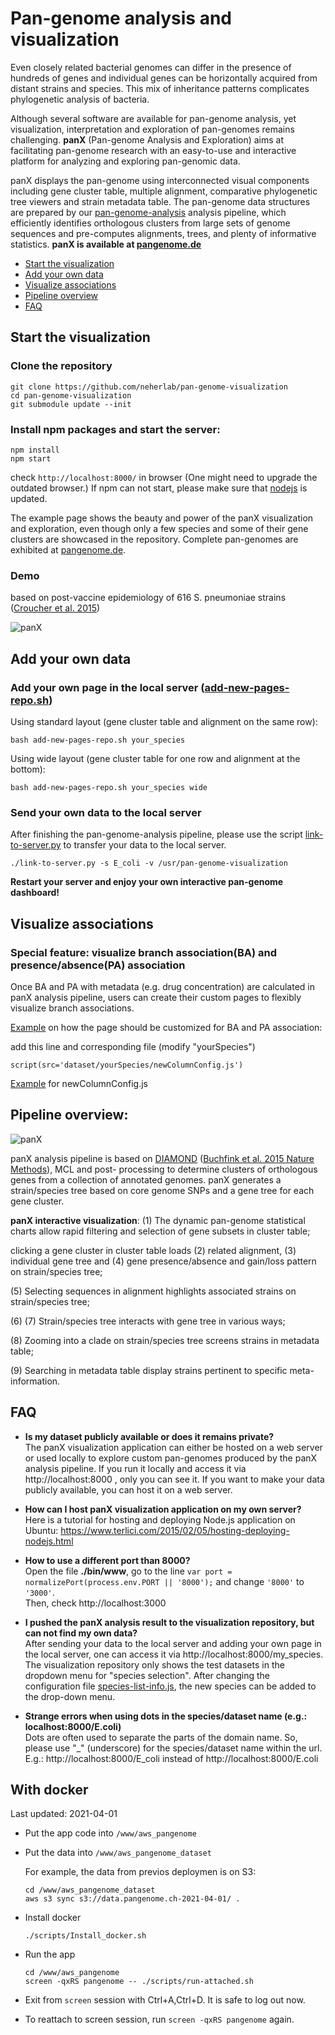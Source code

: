 # Pan-genome analysis and visualization

Even closely related bacterial genomes can differ in the presence of hundreds of genes and  individual genes can be horizontally acquired from distant strains and species.
This mix of inheritance patterns complicates phylogenetic analysis of bacteria.

Although several software are available for pan-genome analysis, yet visualization, interpretation and exploration of pan-genomes remains challenging.
**panX** (Pan-genome Analysis and Exploration) aims at facilitating pan-genome research with an easy-to-use and interactive platform for analyzing and exploring pan-genomic data.

panX displays the pan-genome using interconnected visual components including gene cluster table, multiple alignment, comparative phylogenetic tree viewers and strain metadata table. The pan-genome data structures are prepared by our [pan-genome-analysis](https://github.com/neherlab/pan-genome-analysis) analysis pipeline, which efficiently identifies orthologous clusters from large sets of genome sequences and pre-computes alignments, trees, and plenty of informative statistics.
**panX is available at [pangenome.de](http://pangenome.de)**

  * [Start the visualization](#start-the-visualization)
  * [Add your own data](#add-your-own-data)
  * [Visualize associations](#visualize-associations)
  * [Pipeline overview](#pipeline-overview)
  * [FAQ](#faq)

## Start the visualization
### Clone the repository
```
git clone https://github.com/neherlab/pan-genome-visualization
cd pan-genome-visualization
git submodule update --init
```
### Install npm packages and start the server:
```
npm install
npm start
```

check ```http://localhost:8000/``` in browser (One might need to upgrade the outdated browser.)
If npm can not start, please make sure that [nodejs](https://nodejs.org/en/download/) is updated.

The example page shows the beauty and power of the panX visualization and exploration, even though only a few species and some of their gene clusters are showcased in the repository. Complete pan-genomes are exhibited at [pangenome.de](http://pangenome.de).
### Demo
based on post-vaccine epidemiology of 616 S. pneumoniae strains ([Croucher et al. 2015](https://www.nature.com/articles/sdata201558))

![panX](/public/images/Demo-Sp616.gif)

## Add your own data
### Add your own page in the local server ([add-new-pages-repo.sh](https://github.com/neherlab/pan-genome-visualization/blob/master/add-new-pages-repo.sh))
Using standard layout (gene cluster table and alignment on the same row):
```
bash add-new-pages-repo.sh your_species
```
Using wide layout (gene cluster table for one row and alignment at the bottom):
```
bash add-new-pages-repo.sh your_species wide
```
### Send your own data to the local server
After finishing the pan-genome-analysis pipeline, please use the script [link-to-server.py](https://github.com/neherlab/pan-genome-analysis/blob/master/link-to-server.py)  to transfer your data to the local server.
```
./link-to-server.py -s E_coli -v /usr/pan-genome-visualization
```

**Restart your server and enjoy your own interactive pan-genome dashboard!**

## Visualize associations
### Special feature: visualize branch association(BA) and presence/absence(PA) association
Once BA and PA with metadata (e.g. drug concentration) are calculated in panX analysis pipeline, users can create their custom pages to flexibly visualize branch associations.

[Example](https://github.com/neherlab/pan-genome-visualization/blob/master/views/S_pneumoniae616.jade) on how the page should be customized for BA and PA association:

add this line and corresponding file (modify "yourSpecies")
```
script(src='dataset/yourSpecies/newColumnConfig.js')
```

[Example](https://github.com/neherlab/pan-genome-visualization/blob/master/public/dataset/S_pneumoniae616/newColumnConfig.js) for newColumnConfig.js

## **Pipeline overview:**
![panX](/panX-pipeline.png)

panX analysis pipeline is based on [DIAMOND](https://github.com/bbuchfink/diamond) ([Buchfink et al. 2015 Nature Methods](http://www.nature.com/nmeth/journal/v12/n1/full/nmeth.3176.html)), MCL and post-
processing to determine clusters of orthologous genes from a collection of annotated genomes.
panX generates a strain/species tree based on core genome SNPs and a gene tree for each gene cluster.

**panX interactive visualization**: (1) The dynamic pan-genome statistical charts allow rapid filtering and selection of gene subsets in cluster table;

clicking a gene cluster in cluster table loads (2) related alignment, (3) individual gene tree and (4) gene presence/absence and gain/loss pattern on strain/species tree;

(5) Selecting sequences in alignment highlights associated strains on strain/species tree;

(6) (7) Strain/species tree interacts with gene tree in various ways;

(8) Zooming into a clade on strain/species tree screens strains in metadata table;

(9) Searching in metadata table display strains pertinent to specific meta-information.

## FAQ
  * **Is my dataset publicly available or does it remains private?**<br />
    The panX visualization application can either be hosted on a web server or used locally to explore custom pan-genomes produced by the panX analysis pipeline.
    If you run it locally and access it via http://localhost:8000 , only you can see it.
    If you want to make your data publicly available, you can host it on a web server.

  * **How can I host panX visualization application on my own server?**<br />
    Here is a tutorial for hosting and deploying Node.js application on Ubuntu:
    https://www.terlici.com/2015/02/05/hosting-deploying-nodejs.html

  * **How to use a different port than 8000?**<br />
    Open the file **./bin/www**, go to the line `var port = normalizePort(process.env.PORT || '8000');` and change `'8000'` to `'3000'`.<br />
    Then, check http://localhost:3000

  * **I pushed the panX analysis result to the visualization repository, but can not find my own data?**<br />
    After sending your data to the local server and adding your own page in the local server, one can access it via http://localhost:8000/my_species.<br />
    The visualization repository only shows the test datasets in the dropdown menu for "species selection". After changing the configuration file [species-list-info.js](https://github.com/neherlab/pan-genome-visualization/blob/master/public/javascripts/species-list-info.js), the new species can be added to the drop-down menu.

  * **Strange errors when using dots in the species/dataset name (e.g.: localhost:8000/E.coli)**<br />
    Dots are often used to separate the parts of the domain name. So, please use "_" (underscore) for the species/dataset name within the url.<br />
    E.g.: http://localhost:8000/E_coli instead of http://localhost:8000/E.coli


## With docker

Last updated: 2021-04-01

 - Put the app code into `/www/aws_pangenome`

 - Put the data into `/www/aws_pangenome_dataset`

   For example, the data from previos deploymen is on S3:

    ```
    cd /www/aws_pangenome_dataset
    aws s3 sync s3://data.pangenome.ch-2021-04-01/ .
    ```

 - Install docker

    ```
    ./scripts/Install_docker.sh
    ```

 - Run the app

    ```
    cd /www/aws_pangenome
    screen -qxRS pangenome -- ./scripts/run-attached.sh
    ```

 - Exit from `screen` session with Ctrl+A,Ctrl+D. It is safe to log out now.

 - To reattach to screen session, run `screen -qxRS pangenome` again.
